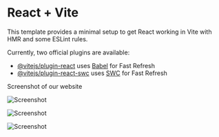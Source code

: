 # React + Vite

This template provides a minimal setup to get React working in Vite with HMR and some ESLint rules.

Currently, two official plugins are available:

- [@vitejs/plugin-react](https://github.com/vitejs/vite-plugin-react/blob/main/packages/plugin-react/README.md) uses [Babel](https://babeljs.io/) for Fast Refresh
- [@vitejs/plugin-react-swc](https://github.com/vitejs/vite-plugin-react-swc) uses [SWC](https://swc.rs/) for Fast Refresh

Screenshot of our website

![Screenshot](src/assets/screenshot/our%20screenshots/Large-Screen-View.png)

![Screenshot](src/assets/screenshot/our%20screenshots/Medium-Screen-View.png)

![Screenshot](src/assets/screenshot/our%20screenshots/Mobile-View.png)
